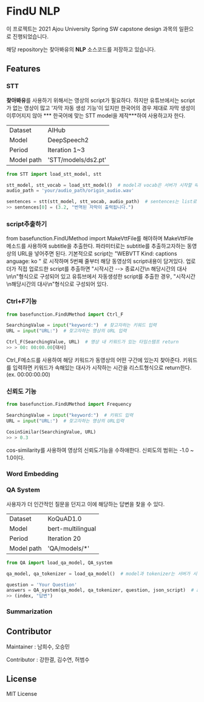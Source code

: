 # FindU NLP

이 프로젝트는 2021 Ajou University Spring SW capstone design 과목의 일환으로 진행되었습니다.

해당 repository는 찾아봐유의 **NLP** 소스코드를 저장하고 있습니다.

## Features

### STT

**찾아봐유**를 사용하기 위해서는 영상의 script가 필요하다. 하지만 유튜브에서는 script가 없는 영상이 많고 '자막 자동 생성 기능'이 있지만 한국어의 경우 제대로 자막 생성이 이루어지지 않아 ***
한국어에 맞는 STT model을 제작***하여 사용하고자 한다.

|  |         |
| ------- | ------------- |
| Dataset | AIHub         |
| Model   | DeepSpeech2   |
| Period  | Iteration 1~3 |
| Model path | 'STT/models/ds2.pt' |

```python
from STT import load_stt_model, stt

stt_model, stt_vocab = load_stt_model()  # model과 vocab은 서버가 시작할 때 load
audio_path = 'your/audio_path/origin_audio.wav'

sentences = stt(stt_model, stt_vocab, audio_path)  # sentences는 list로 (시간, 자막)으로 구성
>> sentences[0] = (3.2, "번역된 자막이 출력됩니다.")
```

### script추출하기

from basefunction.FindUMethod import MakeVttFile를 해야하며 MakeVttFile 메소드를 사용하여 subtitle을 추출한다. 파라미터로는 subtitle를 추출하고자하는
동영상의 URL을 넣어주면 된다. 기본적으로 script는
"WEBVTT Kind: captions anguage: ko "
로 시작하며 5번째 줄부터 해당 동영상의 script내용이 담겨있다. 업로더가 직접 업로드한 script를 추출하면 "시작시간 --> 종료시간\n 해당시간의 대사\n\n"형식으로 구성되어 있고 유튜브에서 자동생성한
script를 추출한 경우, "시작시간\n해당시간의 대사\n"형식으로 구성되어 있다.

### Ctrl+F기능

```python
from basefunction.FindUMethod import Ctrl_F

SearchingValue = input("keyword:")  # 찾고자하는 키워드 입력
URL = input("URL:")  # 찾고자하는 영상의 URL 입력

Ctrl_F(SearchingValue, URL)  # 영상 내 키워드가 있는 타임스탬프 return
>> > 00: 00:00.00[대사]
```

Ctrl_F메소드를 사용하여 해당 키워드가 동영상의 어떤 구간에 있는지 찾아준다. 키워드를 입력하면 키워드가 속해있는 대사가 시작하는 시간을 리스트형식으로 return한다.(ex. 00:00:00.00)

### 신뢰도 기능

```python
from basefunction.FindUMethod import Frequency

SearchingValue = input("keyword:")  # 키워드 입력
URL = input("URL:")  # 찾고자하는 영상의 URL입력

CosinSimilar(SearchingValue, URL)
>> > 0.3
```

cos-similarity를 사용하여 영상의 신뢰도기능을 수하애한다. 신뢰도의 범위는 -1.0 ~ 1.0이다.

### Word Embedding

### QA System

사용자가 더 인간적인 질문을 던지고 이에 해당하는 답변을 찾을 수 있다.

|            |                   |
| ---------- | ----------------- |
| Dataset    | KoQuAD1.0         |
| Model      | bert-multilingual |
| Period     | Iteration 20      |
| Model path | 'QA/models/*'     |

```python
from QA import load_qa_model, QA_system

qa_model, qa_tokenizer = load_qa_model()  # model과 tokenizer는 서버가 시작할 때 load

question = 'Your Question'
answers = QA_system(qa_model, qa_tokenizer, question, json_script)  # answers는 list로 (index, 답변)으로 구성, index는 해당 답변이 출현하는 script의 index
>> (index, "답변")
```

### Summarization

## Contributor

Maintainer : 남희수, 오승민

Contributor : 강한결, 김수연, 허범수

## License

MIT License